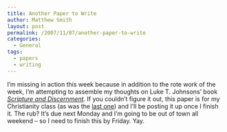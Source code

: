 ```yaml
---
title: Another Paper to Write
author: Matthew Smith
layout: post
permalink: /2007/11/07/another-paper-to-write
categories:
  - General
tags:
  - papers
  - writing
---
```

I&#8217;m missing in action this week because in addition to the rote work of the week, I&#8217;m attempting to assemble my thoughts on Luke T. Johnsons&#8217; book [*Scripture and Discernment*][1]. If you couldn&#8217;t figure it out, this paper is for my Christianity class (as was the [last one][2]) and I&#8217;ll be posting it up once I finish it. The rub? It&#8217;s due next Monday and I&#8217;m going to be out of town all weekend &#8211; so I need to finish this by Friday. Yay.

 [1]: http://www.amazon.com/Scripture-Discernment-Decision-Making-Church/dp/0687012384
 [2]: http://archive.digivation.net/2007/10/22/what-are-sin-and-redemption